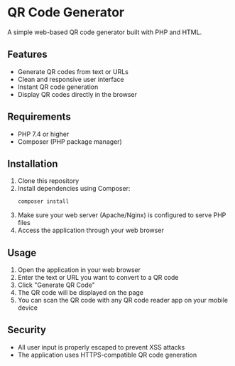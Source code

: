 # QR Code Generator

A simple web-based QR code generator built with PHP and HTML.

## Features

- Generate QR codes from text or URLs
- Clean and responsive user interface
- Instant QR code generation
- Display QR codes directly in the browser

## Requirements

- PHP 7.4 or higher
- Composer (PHP package manager)

## Installation

1. Clone this repository
2. Install dependencies using Composer:
   ```bash
   composer install
   ```
3. Make sure your web server (Apache/Nginx) is configured to serve PHP files
4. Access the application through your web browser

## Usage

1. Open the application in your web browser
2. Enter the text or URL you want to convert to a QR code
3. Click "Generate QR Code"
4. The QR code will be displayed on the page
5. You can scan the QR code with any QR code reader app on your mobile device

## Security

- All user input is properly escaped to prevent XSS attacks
- The application uses HTTPS-compatible QR code generation
